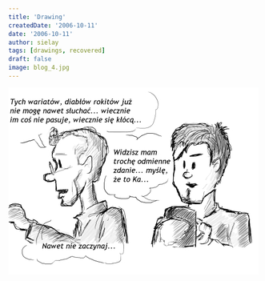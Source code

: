 ```yaml
---
title: 'Drawing'
createdDate: '2006-10-11'
date: '2006-10-11'
author: sielay
tags: [drawings, recovered]
draft: false
image: blog_4.jpg
---
```


![](blog_4.jpg)
